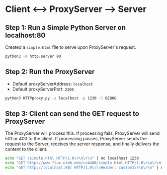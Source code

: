 # Client <--> ProxyServer --> Server

## Step 1: Run a Simple Python Server on localhost:80

Created a `simple.html` file to serve upon ProxyServer's request.

```bash
python3 -m http.server 80
```

## Step 2: Run the ProxyServer

- Default proxyServerAddress: `localhost`
- Default proxyServerPort: `2100`

```bash
python3 HTTPproxy.py -a localhost -p 1230 -l DEBUG
```

## Step 3: Client can send the GET request to ProxyServer

The ProxyServer will process this. If processing fails, ProxyServer will send 501 or 400 to the client. If processing passes, ProxyServer sends the request to the Server, receives the server response, and finally delivers the content to the client.

```bash
echo "GET /simple.html HTTP/1.0\r\n\r\n" | nc localhost 1230
echo "GET http://www.flux.utah.edu/cs4480/simple.html HTTP/1.0\r\n\r\n" | nc localhost 1230
echo "GET http://localhost:80/ HTTP/1.0\r\nHeader: custom1\r\n\r\n" | nc localhost 1230
```
